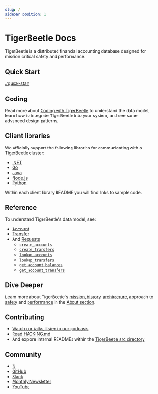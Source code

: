 ```yaml
---
slug: /
sidebar_position: 1
---
```


# TigerBeetle Docs

TigerBeetle is a distributed financial accounting database designed for mission critical safety and
performance.

## Quick Start

[./quick-start](./quick-start.md)

## Coding

Read more about [Coding with TigerBeetle](./coding/README.md) to understand the data model, learn
how to integrate TigerBeetle into your system, and see some advanced design patterns.

## Client libraries

We officially support the following libraries for communicating with a TigerBeetle cluster:

- [.NET](/src/clients/dotnet/README.md)
- [Go](/src/clients/go/README.md)
- [Java](/src/clients/java/README.md)
- [Node.js](/src/clients/node/README.md)
- [Python](/src/clients/python/README.md)

Within each client library README you will find links to sample code.

## Reference

To understand TigerBeetle's data model, see:

- [Account](./reference/account.md)
- [Transfer](./reference/transfer.md)
- And [Requests](./reference/requests/README.md)
  - [`create_accounts`](./reference/requests/create_accounts.md)
  - [`create_transfers`](./reference/requests/create_transfers.md)
  - [`lookup_accounts`](./reference/requests/lookup_accounts.md)
  - [`lookup_transfers`](./reference/requests/lookup_transfers.md)
  - [`get_account_balances`](./reference/requests/get_account_balances.md)
  - [`get_account_transfers`](./reference/requests/get_account_transfers.md)

## Dive Deeper

Learn more about TigerBeetle's [mission, history](./about/README.md),
[architecture](./about/architecture.md), approach to [safety](./about/safety.md) and
[performance](./about/performance.md) in the [About section](./about/README.md).

## Contributing

- [Watch our talks, listen to our podcasts](https://github.com/tigerbeetle/tigerbeetle/blob/main/docs/TALKS.md)
- [Read HACKING.md](https://github.com/tigerbeetle/tigerbeetle/blob/main/docs/HACKING.md)
- And explore internal READMEs within the
  [TigerBeetle src directory](https://github.com/tigerbeetle/tigerbeetle/tree/main/src)

## Community

- [𝕏](https://twitter.com/tigerbeetledb)
- [GitHub](https://github.com/tigerbeetle/tigerbeetle)
- [Slack](https://slack.tigerbeetle.com/invite)
- [Monthly Newsletter](https://mailchi.mp/8e9fa0f36056/subscribe-to-tigerbeetle)
- [YouTube](https://www.youtube.com/@tigerbeetledb)
